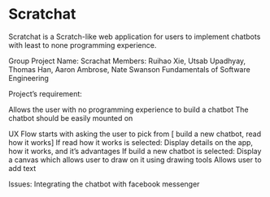 # Scratchat
Scratchat is a Scratch-like web application for users to implement chatbots with least to none programming experience.


Group Project Name: Scrachat
Members: Ruihao Xie, Utsab Upadhyay, Thomas Han, Aaron Ambrose, Nate Swanson
Fundamentals of Software Engineering




Project’s requirement:

Allows the user with no programming experience to build a chatbot
The chatbot should be easily mounted on


UX Flow
starts with asking the user to pick from [ build a new chatbot, read how it works]
		If read how it works is selected:
			Display details on the app, how it works, and it’s advantages
		If build a new chatbot is selected:
			Display a canvas which allows user to draw on it using drawing tools
			Allows user to add text


Issues:
	Integrating the chatbot with facebook messenger
